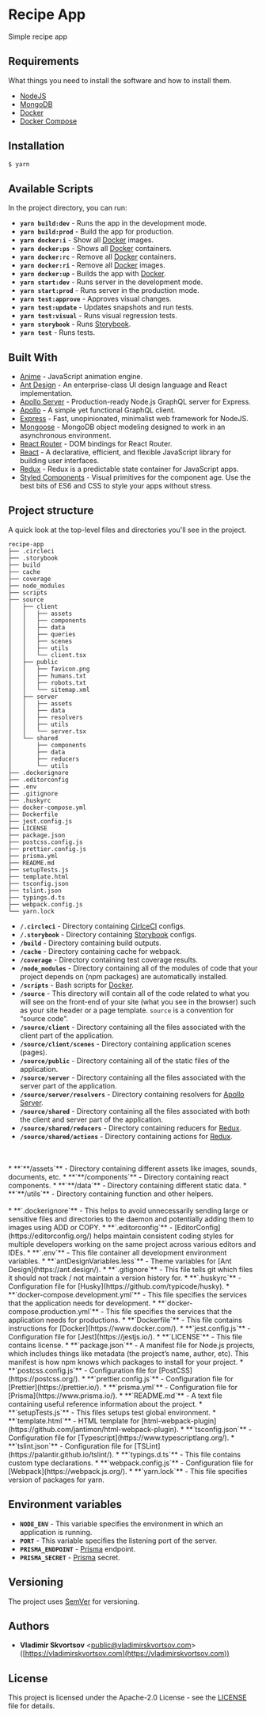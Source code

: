 # Recipe App

Simple recipe app


## Requirements

What things you need to install the software and how to install them.

* [NodeJS](https://nodejs.org/)
* [MongoDB](https://www.mongodb.com/)
* [Docker](https://www.docker.com/)
* [Docker Compose](https://github.com/docker/compose)


## Installation

```sh
$ yarn
```


## Available Scripts

In the project directory, you can run:

* **`yarn build:dev`** - Runs the app in the development mode.
* **`yarn build:prod`** - Build the app for production.
* **`yarn docker:i`** - Show all [Docker](https://www.docker.com/) images.
* **`yarn docker:ps`** - Shows all [Docker](https://www.docker.com/) containers.
* **`yarn docker:rc`** - Remove all [Docker](https://www.docker.com/) containers.
* **`yarn docker:ri`** - Remove all [Docker](https://www.docker.com/) images.
* **`yarn docker:up`** - Builds the app with [Docker](https://www.docker.com/).
* **`yarn start:dev`** - Runs server in the development mode.
* **`yarn start:prod`** - Runs server in the production mode.
* **`yarn test:approve`** - Approves visual changes.
* **`yarn test:update`** - Updates snapshots and run tests.
* **`yarn test:visual`** - Runs visual regression tests.
* **`yarn storybook`** - Runs [Storybook](https://storybook.js.org/).
* **`yarn test`** - Runs tests.


## Built With

* [Anime](https://github.com/juliangarnier/anime/) - JavaScript animation engine.
* [Ant Design](https://github.com/ant-design/ant-design) - An enterprise-class UI design language and React implementation.
* [Apollo Server](https://github.com/apollographql/apollo-server/tree/master/packages/apollo-server-express) - Production-ready Node.js GraphQL server for Express.
* [Apollo](https://github.com/apollographql/apollo-client) - A simple yet functional GraphQL client.
* [Express](https://expressjs.com/) - Fast, unopinionated, minimalist web framework for NodeJS.
* [Mongoose](https://github.com/Automattic/mongoose) - MongoDB object modeling designed to work in an asynchronous environment.
* [React Router](https://github.com/ReactTraining/react-router) - DOM bindings for React Router.
* [React](https://github.com/facebook/react) - A declarative, efficient, and flexible JavaScript library for building user interfaces.
* [Redux](https://github.com/reduxjs/redux) - Redux is a predictable state container for JavaScript apps.
* [Styled Components](https://github.com/styled-components/styled-components) - Visual primitives for the component age. Use the best bits of ES6 and CSS to style your apps without stress.


## Project structure

A quick look at the top-level files and directories you'll see in the project.

    recipe-app
    ├── .circleci
    ├── .storybook
    ├── build
    ├── cache
    ├── coverage
    ├── node_modules
    ├── scripts
    ├── source
    │   ├── client
    │   │   ├── assets
    │   │   ├── components
    │   │   ├── data
    │   │   ├── queries
    │   │   ├── scenes
    │   │   ├── utils
    │   │   └── client.tsx
    │   ├── public
    │   │   ├── favicon.png
    │   │   ├── humans.txt
    │   │   ├── robots.txt
    │   │   └── sitemap.xml
    │   ├── server
    │   │   ├── assets
    │   │   ├── data
    │   │   ├── resolvers
    │   │   ├── utils
    │   │   └── server.tsx
    │   └── shared
    │       ├── components
    │       ├── data
    │       ├── reducers
    │       └── utils
    ├── .dockerignore
    ├── .editorconfig
    ├── .env
    ├── .gitignore
    ├── .huskyrc
    ├── docker-compose.yml
    ├── Dockerfile
    ├── jest.config.js
    ├── LICENSE
    ├── package.json
    ├── postcss.config.js
    ├── prettier.config.js
    ├── prisma.yml
    ├── README.md
    ├── setupTests.js
    ├── template.html
    ├── tsconfig.json
    ├── tslint.json
    ├── typings.d.ts
    ├── webpack.config.js
    └── yarn.lock

* **`/.circleci`** - Directory containing [CirlceCI](https://circleci.com/) configs.
* **`/.storybook`** - Directory containing [Storybook](https://storybook.js.org/) configs.
* **`/build`** - Directory containing build outputs.
* **`/cache`** - Directory containing cache for webpack.
* **`/coverage`** - Directory containing test coverage results.
* **`/node_modules`** - Directory containing all of the modules of code that your project depends on (npm packages) are automatically installed.
* **`/scripts`** - Bash scripts for [Docker](https://www.docker.com/).
* **`/source`** - This directory will contain all of the code related to what you will see on the front-end of your site (what you see in the browser) such as your site header or a page template. `source` is a convention for “source code”.
* **`/source/client`** - Directory containing all the files associated with the client part of the application.
* **`/source/client/scenes`** - Directory containing application scenes (pages).
* **`/source/public`** - Directory containing all of the static files of the application.
* **`/source/server`** - Directory containing all the files associated with the server part of the application.
* **`/source/server/resolvers`** - Directory containing resolvers for [Apollo Server](https://github.com/apollographql/apollo-server).
* **`/source/shared`** - Directory containing all the files associated with both the client and server part of the application.
* **`/source/shared/reducers`** - Directory containing reducers for [Redux](https://redux.js.org/).
* **`/source/shared/actions`** - Directory containing actions for [Redux](https://redux.js.org/).
<br>
<br>
* **`**/assets`** - Directory containing different assets like images, sounds, documents, etc.
* **`**/components`** - Directory containing react components.
* **`**/data`** - Directory containing different static data.
* **`**/utils`** - Directory containing function and other helpers.
<br>
<br>
* **`.dockerignore`** - This helps to avoid unnecessarily sending large or sensitive files and directories to the daemon and potentially adding them to images using ADD or COPY.
* **`.editorconfig`** - [EditorConfig](https://editorconfig.org/) helps maintain consistent coding styles for multiple developers working on the same project across various editors and IDEs.
* **`.env`** - This file container all development environment variables.
* **`antDesignVariables.less`** - Theme variables for [Ant Design](https://ant.design/).
* **`.gitignore`** - This file tells git which files it should not track / not maintain a version history for.
* **`.huskyrc`** - Configuration file for [Husky](https://github.com/typicode/husky).
* **`docker-compose.development.yml`** - This file specifies the services that the application needs for development.
* **`docker-compose.production.yml`** - This file specifies the services that the application needs for productions.
* **`Dockerfile`** - This file contains instructions for [Docker](https://www.docker.com/).
* **`jest.config.js`** - Configuration file for [Jest](https://jestjs.io/).
* **`LICENSE`** - This file contains license.
* **`package.json`** - A manifest file for Node.js projects, which includes things like metadata (the project’s name, author, etc). This manifest is how npm knows which packages to install for your project.
* **`postcss.config.js`** - Configuration file for [PostCSS](https://postcss.org/).
* **`prettier.config.js`** - Configuration file for [Prettier](https://prettier.io/).
* **`prisma.yml`** - Configuration file for [Prisma](https://www.prisma.io/).
* **`README.md`** - A text file containing useful reference information about the project.
* **`setupTests.js`** - This files setups test global environment.
* **`template.html`** - HTML template for [html-webpack-plugin](https://github.com/jantimon/html-webpack-plugin).
* **`tsconfig.json`** - Configuration file for [Typescript](https://www.typescriptlang.org/).
* **`tslint.json`** - Configuration file for [TSLint](https://palantir.github.io/tslint/).
* **`typings.d.ts`** - This file contains custom type declarations.
* **`webpack.config.js`** - Configuration file for [Webpack](https://webpack.js.org/).
* **`yarn.lock`** - This file specifies version of packages for yarn.


## Environment variables

* **`NODE_ENV`** - This variable specifies the environment in which an application is running.
* **`PORT`** - This variable specifies the listening port of the server.
* **`PRISMA_ENDPOINT`** - [Prisma](https://www.prisma.io/) endpoint.
* **`PRISMA_SECRET`** - [Prisma](https://www.prisma.io/) secret.


## Versioning

The project uses [SemVer](http://semver.org/) for versioning.


## Authors

* **Vladimir Skvortsov** <[public@vladimirskvortsov.com](mailto:public@vladimirskvortsov.com)> ([https://vladimirskvortsov.com](https://vladimirskvortsov.com))


## License

This project is licensed under the Apache-2.0 License - see the [LICENSE](LICENSE) file for details.